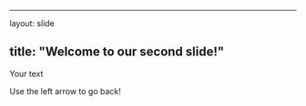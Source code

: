 ---------------
layout: slide

title: "Welcome to our second slide!"
-------------------------------
Your text

Use the left arrow to go back!
